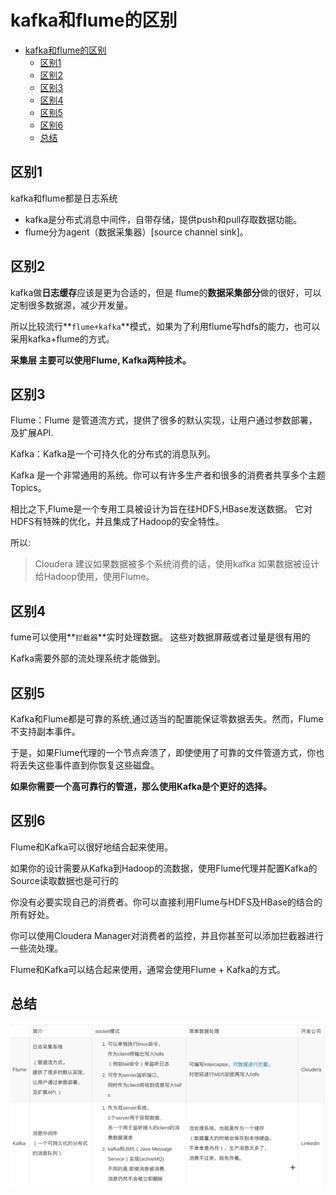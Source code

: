 # kafka和flume的区别

<!-- TOC -->

- [kafka和flume的区别](#kafka%e5%92%8cflume%e7%9a%84%e5%8c%ba%e5%88%ab)
  - [区别1](#%e5%8c%ba%e5%88%ab1)
  - [区别2](#%e5%8c%ba%e5%88%ab2)
  - [区别3](#%e5%8c%ba%e5%88%ab3)
  - [区别4](#%e5%8c%ba%e5%88%ab4)
  - [区别5](#%e5%8c%ba%e5%88%ab5)
  - [区别6](#%e5%8c%ba%e5%88%ab6)
  - [总结](#%e6%80%bb%e7%bb%93)

<!-- /TOC -->


## 区别1
kafka和flume都是日志系统

* kafka是分布式消息中间件，自带存储，提供push和pull存取数据功能。
* flume分为agent（数据采集器）[source channel sink]。



## 区别2
kafka做**日志缓存**应该是更为合适的，但是 flume的**数据采集部分**做的很好，可以定制很多数据源，减少开发量。

所以比较流行**`flume+kafka`**模式，如果为了利用flume写hdfs的能力，也可以采用kafka+flume的方式。

**采集层 主要可以使用Flume, Kafka两种技术。**

## 区别3
Flume：Flume 是管道流方式，提供了很多的默认实现，让用户通过参数部署，及扩展API.

Kafka：Kafka是一个可持久化的分布式的消息队列。

Kafka 是一个非常通用的系统。你可以有许多生产者和很多的消费者共享多个主题Topics。

相比之下,Flume是一个专用工具被设计为旨在往HDFS,HBase发送数据。
它对HDFS有特殊的优化，并且集成了Hadoop的安全特性。


所以:
> Cloudera 建议如果数据被多个系统消费的话，使用kafka
> 如果数据被设计给Hadoop使用，使用Flume。


## 区别4
fume可以使用**`拦截器`**实时处理数据。
这些对数据屏蔽或者过量是很有用的

Kafka需要外部的流处理系统才能做到。


## 区别5
Kafka和Flume都是可靠的系统,通过适当的配置能保证零数据丢失。然而，Flume不支持副本事件。

于是，如果Flume代理的一个节点奔溃了，即使使用了可靠的文件管道方式，你也将丢失这些事件直到你恢复这些磁盘。

**如果你需要一个高可靠行的管道，那么使用Kafka是个更好的选择。**


## 区别6
Flume和Kafka可以很好地结合起来使用。

如果你的设计需要从Kafka到Hadoop的流数据，使用Flume代理并配置Kafka的Source读取数据也是可行的

你没有必要实现自己的消费者。你可以直接利用Flume与HDFS及HBase的结合的所有好处。

你可以使用Cloudera Manager对消费者的监控，并且你甚至可以添加拦截器进行一些流处理。

Flume和Kafka可以结合起来使用，通常会使用Flume + Kafka的方式。

## 总结

![](https://raw.githubusercontent.com/Syncma/Figurebed/master/img/flume-kafka.png)
